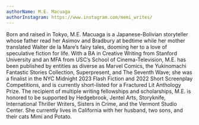 ```yaml
---
authorName: M.E. Macuaga
authorInstagram: https://www.instagram.com/memi_writes/
---
```

Born and raised in Tokyo, M.E. Macuaga is a Japanese-Bolivian storyteller whose father read her Asimov and Bradbury at bedtime while her mother translated Walter de la Mare’s fairy tales, dooming her to a love of speculative fiction for life. With a BA in Creative Writing from Stanford University and an MFA from USC’s School of Cinema-Television, M.E. has been published by entities as diverse as Marvel Comics, the Yukinomachi Fantastic Stories Collection, Superpresent, and The Seventh Wave; she was a finalist in the NYC Midnight 2023 Flash Fiction and 2022 Short Screenplay Competitions, and is currently short-listed for a Fractured Lit Anthology Prize. The recipient of multiple writing fellowships and scholarships, M.E. is honored to be supported by Hedgebrook, Jentel Arts, Storyknife, International Thriller Writers, Sisters in Crime, and the Vermont Studio Center. She currently lives in California with her husband, two sons, and their cats Mimi and Potato.